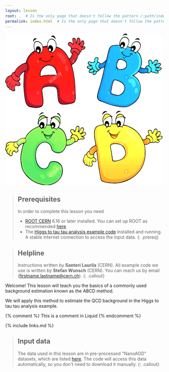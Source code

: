 ```yaml
---
layout: lesson
root: .  # Is the only page that doesn't follow the pattern /:path/index.html
permalink: index.html  # Is the only page that doesn't follow the pattern /:path/index.html
---
```

![](assets/img/abcd_letters.png)

> ## Prerequisites
> In order to complete this lesson you need
> - [ROOT CERN](https://root.cern/) 6.16 or later installed. You can set up ROOT as recommended [here](https://cms-opendata-workshop.github.io/workshop-lesson-root/02-get-root/index.html).
> - The [Higgs to tau tau analysis example code](https://github.com/cms-opendata-analyses/HiggsTauTauNanoAODOutreachAnalysis) installed and running.
> A stable internet connection to access the input data.
{: .prereq}

> ## Helpline
> Instructions written by **Santeri Laurila** (CERN). All example code we use is written by **Stefan Wunsch** (CERN). You can reach us by email (firstname.lastname@cern.ch).
{: .callout}

Welcome! This lesson will teach you the basics of a commonly used background estimation known as the ABCD method.

We will apply this method to estimate the QCD background in the Higgs to tau tau analysis example.

<!-- this is an html comment -->

{% comment %} This is a comment in Liquid {% endcomment %}

{% include links.md %}

> ## Input data 
> The data used in this lesson are in pre-processed "NanoAOD" datasets, which are listed [here](http://opendata.web.cern.ch/record/12350). 
> The code will access this data automatically, so you don't need to download it manually.
{: .callout}
